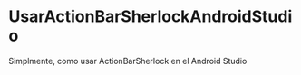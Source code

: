 UsarActionBarSherlockAndroidStudio
==================================

Simplmente, como usar ActionBarSherlock en el Android Studio
